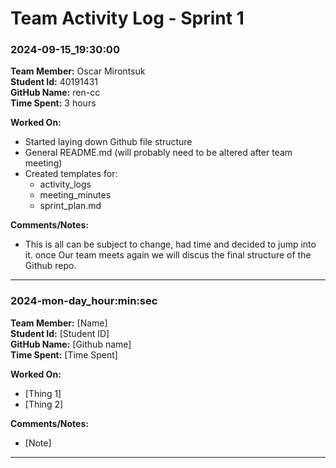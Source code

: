 # Team Activity Log - Sprint 1

### 2024-09-15_19:30:00

**Team Member:** Oscar Mirontsuk  
**Student Id:** 40191431  
**GitHub Name:** ren-cc  
**Time Spent:** 3 hours 

**Worked On:**
- Started laying down Github file structure
- General README.md (will probably need to be altered after team meeting)
- Created templates for:
    - activity_logs
    - meeting_minutes
    - sprint_plan.md

**Comments/Notes:**
- This is all can be subject to change, had time and decided to jump into it. once Our team meets again we will discus the final structure of the Github repo.

---
### 2024-mon-day_hour:min:sec

**Team Member:** [Name]  
**Student Id:** [Student ID]  
**GitHub Name:** [Github name]  
**Time Spent:** [Time Spent] 

**Worked On:**
- [Thing 1]
- [Thing 2]

**Comments/Notes:**
- [Note]

---